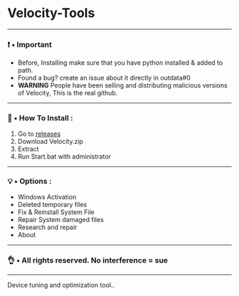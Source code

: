 # Velocity-Tools
___

### ❗ • Important
* Before, Installing make sure that you have python installed & added to path.
* Found a bug? create an issue about it directly in outdata#0
* **WARNING** People have been selling and distributing malicious versions of Velocity, This is the real github. 
___

### 🎪 • How To Install : 
1. Go to [releases](https://github.com/dev-t3t3/Velocity-Tools)
2. Download Velocity.zip
3. Extract 
4. Run Start.bat with administrator
___

### 💡 • Options : 
* Windows Activation
* Deleted temporary files
* Fix & Reinstall System File
* Repair System damaged files
* Research and repair
* About

___

### 👌 • All rights reserved. No interference = sue 

___


Device tuning and optimization tool..

